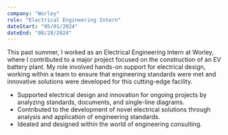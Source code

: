 ```yaml
---
company: "Worley"
role: "Electrical Engineering Intern"
dateStart: "05/01/2024"
dateEnd: "08/28/2024"
---
```


This past summer, I worked as an Electrical Engineering Intern at Worley, where I contributed to a major project focused on the construction of an EV battery plant. My role involved hands-on support for electrical design, working within a team to ensure that engineering standards were met and innovative solutions were developed for this cutting-edge facility.

- Supported electrical design and innovation for ongoing projects by analyzing standards, documents, and single-line diagrams.
- Contributed to the development of novel electrical solutions through analysis and application of engineering standards.
- Ideated and designed within the world of engineering consulting.

